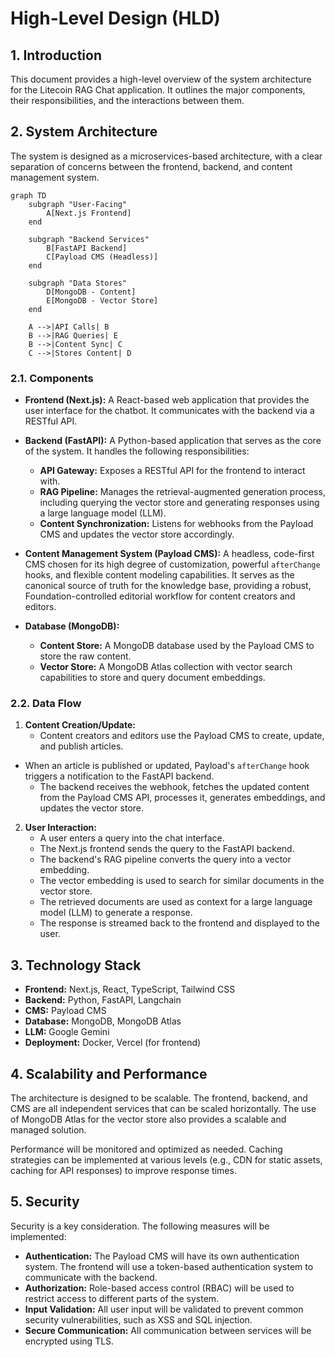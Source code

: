 # High-Level Design (HLD)

## 1. Introduction

This document provides a high-level overview of the system architecture for the Litecoin
RAG Chat application. It outlines the major components, their responsibilities, and the
interactions between them.

## 2. System Architecture

The system is designed as a microservices-based architecture, with a clear separation of
concerns between the frontend, backend, and content management system.

```mermaid
graph TD
    subgraph "User-Facing"
        A[Next.js Frontend]
    end

    subgraph "Backend Services"
        B[FastAPI Backend]
        C[Payload CMS (Headless)]
    end

    subgraph "Data Stores"
        D[MongoDB - Content]
        E[MongoDB - Vector Store]
    end

    A -->|API Calls| B
    B -->|RAG Queries| E
    B -->|Content Sync| C
    C -->|Stores Content| D
```

### 2.1. Components

*   **Frontend (Next.js):** A React-based web application that provides the user
    interface for the chatbot. It communicates with the backend via a RESTful API.

*   **Backend (FastAPI):** A Python-based application that serves as the core of the
    system. It handles the following responsibilities:
    *   **API Gateway:** Exposes a RESTful API for the frontend to interact with.
    *   **RAG Pipeline:** Manages the retrieval-augmented generation process,
        including querying the vector store and generating responses using a
        large language model (LLM).
    *   **Content Synchronization:** Listens for webhooks from the Payload CMS and
        updates the vector store accordingly.

*   **Content Management System (Payload CMS):** A headless, code-first CMS chosen
    for its high degree of customization, powerful `afterChange` hooks, and
    flexible content modeling capabilities. It serves as the canonical source of
    truth for the knowledge base, providing a robust, Foundation-controlled
    editorial workflow for content creators and editors.

*   **Database (MongoDB):**
    *   **Content Store:** A MongoDB database used by the Payload CMS to store the
        raw content.
    *   **Vector Store:** A MongoDB Atlas collection with vector search capabilities
        to store and query document embeddings.

### 2.2. Data Flow

1.  **Content Creation/Update:**
    *   Content creators and editors use the Payload CMS to create, update, and
        publish articles.
*   When an article is published or updated, Payload's `afterChange` hook
    triggers a notification to the FastAPI backend.
    *   The backend receives the webhook, fetches the updated content from the
        Payload CMS API, processes it, generates embeddings, and updates the
        vector store.

2.  **User Interaction:**
    *   A user enters a query into the chat interface.
    *   The Next.js frontend sends the query to the FastAPI backend.
    *   The backend's RAG pipeline converts the query into a vector embedding.
    *   The vector embedding is used to search for similar documents in the
        vector store.
    *   The retrieved documents are used as context for a large language model
        (LLM) to generate a response.
    *   The response is streamed back to the frontend and displayed to the user.

## 3. Technology Stack

*   **Frontend:** Next.js, React, TypeScript, Tailwind CSS
*   **Backend:** Python, FastAPI, Langchain
*   **CMS:** Payload CMS
*   **Database:** MongoDB, MongoDB Atlas
*   **LLM:** Google Gemini
*   **Deployment:** Docker, Vercel (for frontend)

## 4. Scalability and Performance

The architecture is designed to be scalable. The frontend, backend, and CMS are
all independent services that can be scaled horizontally. The use of MongoDB
Atlas for the vector store also provides a scalable and managed solution.

Performance will be monitored and optimized as needed. Caching strategies can be
implemented at various levels (e.g., CDN for static assets, caching for API
responses) to improve response times.

## 5. Security

Security is a key consideration. The following measures will be implemented:

*   **Authentication:** The Payload CMS will have its own authentication system.
    The frontend will use a token-based authentication system to communicate with
    the backend.
*   **Authorization:** Role-based access control (RBAC) will be used to restrict
    access to different parts of the system.
*   **Input Validation:** All user input will be validated to prevent common
    security vulnerabilities, such as XSS and SQL injection.
*   **Secure Communication:** All communication between services will be encrypted
    using TLS.
